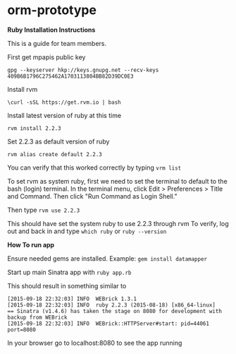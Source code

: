# orm-prototype

**Ruby Installation Instructions**

This is a guide for team members.

First get mpapis public key

```
gpg --keyserver hkp://keys.gnupg.net --recv-keys 409B6B1796C275462A1703113804BB82D39DC0E3
```

Install rvm

```
\curl -sSL https://get.rvm.io | bash
```

Install latest version of ruby at this time

```
rvm install 2.2.3
```

Set 2.2.3 as default version of ruby

```
rvm alias create default 2.2.3
```

You can verify that this worked correctly by typing `vrm list`

To set rvm as system ruby, first we need to set the terminal to default to the bash (login) terminal. In the terminal menu, click Edit > Preferences > Title and Command. Then click "Run Command as Login Shell."

Then type
```rvm use 2.2.3```

This should have set the system ruby to use 2.2.3 through rvm
To verify, log out and back in and type  `which ruby` or `ruby --version`


**How To run app**

Ensure needed gems are installed.
Example: `gem install datamapper`

Start up main Sinatra app with
```ruby app.rb```

This should result in something similar to
```
[2015-09-18 22:32:03] INFO  WEBrick 1.3.1
[2015-09-18 22:32:03] INFO  ruby 2.2.3 (2015-08-18) [x86_64-linux]
== Sinatra (v1.4.6) has taken the stage on 8080 for development with backup from WEBrick
[2015-09-18 22:32:03] INFO  WEBrick::HTTPServer#start: pid=44061 port=8080
```

In your browser go to localhost:8080 to see the app running
